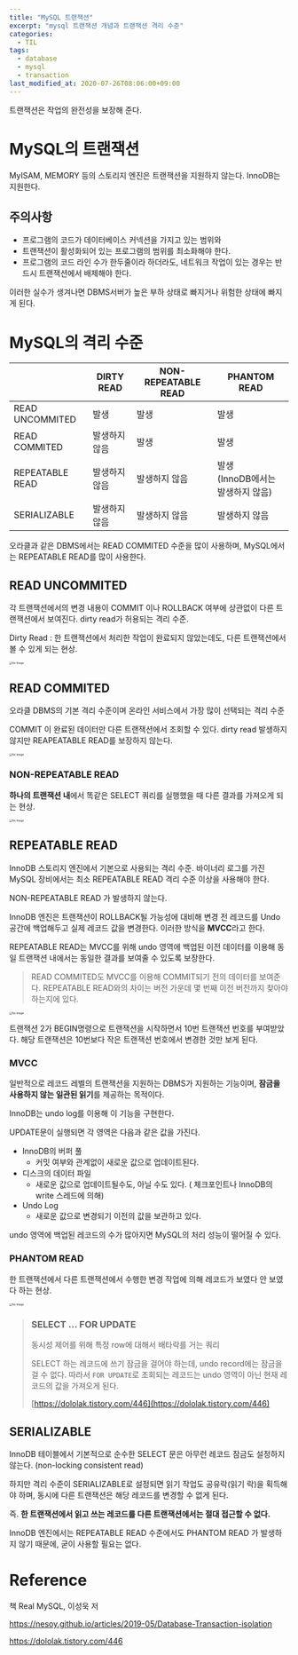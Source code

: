 ```yaml
---
title: "MySQL 트랜잭션"
excerpt: "mysql 트랜잭션 개념과 트랜잭션 격리 수준"
categories:
  - TIL
tags:
  - database
  - mysql
  - transaction
last_modified_at: 2020-07-26T08:06:00+09:00
---
```


트랜잭션은 작업의 완전성을 보장해 준다.

# MySQL의 트랜잭션

MyISAM, MEMORY 등의 스토리지 엔진은 트랜잭션을 지원하지 않는다.  InnoDB는 지원한다.

## 주의사항

- 프로그램의 코드가 데이터베이스 커넥션을 가지고 있는 범위와 
- 트랜잭션이 활성화되어 있는 프로그램의 범위를 최소화해야 한다.
- 프로그램의 코드 라인 수가 한두줄이라 하더라도, 네트워크 작업이 있는 경우는 반드시 트랜잭션에서 배제해야 한다.

이러한 실수가 생겨나면 DBMS서버가 높은 부하 상태로 빠지거나 위험한 상태에 빠지게 된다.

# MySQL의 격리 수준

|                 | DIRTY READ    | NON-REPEATABLE READ | PHANTOM READ                           |
| --------------- | ------------- | ------------------- | -------------------------------------- |
| READ UNCOMMITED | 발생          | 발생                | 발생                                   |
| READ COMMITED   | 발생하지 않음 | 발생                | 발생                                   |
| REPEATABLE READ | 발생하지 않음 | 발생하지 않음       | 발생<br />(InnoDB에서는 발생하지 않음) |
| SERIALIZABLE    | 발생하지 않음 | 발생하지 않음       | 발생하지 않음                          |

오라클과 같은 DBMS에서는 READ COMMITED 수준을 많이 사용하며, MySQL에서는 REPEATABLE READ를 많이 사용한다.

## READ UNCOMMITED

각 트랜잭션에서의 변경 내용이 COMMIT 이나 ROLLBACK 여부에 상관없이 다른 트랜잭션에서 보여진다. dirty read가 허용되는 격리 수준.

Dirty Read : 한 트랜잭션에서 처리한 작업이 완료되지 않았는데도, 다른 트랜잭션에서 볼 수 있게 되는 현상.

<img src="https://nesoy.github.io/assets/posts/img/2019-05-08-21-09-02.png" alt="No Image" style="zoom:33%;" />

## READ COMMITED

오라클 DBMS의 기본 격리 수준이며 온라인 서비스에서 가장 많이 선택되는 격리 수준

COMMIT 이 완료된 데이터만 다른 트랜잭션에서 조회할 수 있다. dirty read 발생하지 않지만 REAPEATABLE READ를 보장하지 않는다.

<img src="https://nesoy.github.io/assets/posts/img/2019-05-08-21-18-08.png" alt="No Image" style="zoom:33%;" />

### NON-REPEATABLE READ

**하나의 트랜잭션 내**에서 똑같은 SELECT 쿼리를 실행했을 때 다른 결과를 가져오게 되는 현상. 

<img src="https://nesoy.github.io/assets/posts/img/2019-05-08-21-25-41.png" alt="No Image" style="zoom:33%;" />

## REPEATABLE READ

InnoDB 스토리지 엔진에서 기본으로 사용되는 격리 수준. 바이너리 로그를 가진 MySQL 장비에서는 최소 REPEATABLE READ 격리 수준 이상을 사용해야 한다.

NON-REPEATABLE READ 가 발생하지 않는다.

InnoDB 엔진은 트랜잭션이  ROLLBACK될 가능성에 대비해 변경 전 레코드를 Undo 공간에 백업해두고 실제 레코드 값을 변경한다. 이러한 방식을 **MVCC**라고 한다.

REPEATABLE READ는  MVCC를 위해 undo 영역에 백업된 이전 데이터를 이용해 동일 트랜잭션 내에서는 동일한 결과를 보여줄 수 있도록 보장한다.

> READ COMMITED도 MVCC를 이용해 COMMIT되기 전의 데이터를 보여준다. REPEATABLE READ와의 차이는 버전 가운데 몇 번째 이전 버전까지 찾아야 하는지에 있다.

<img src="https://nesoy.github.io/assets/posts/img/2019-05-08-21-52-08.png" alt="No Image" style="zoom:33%;" />

트랜잭션 2가 BEGIN명령으로 트랜잭션을 시작하면서 10번 트랜잭션 번호를 부여받았다. 해당 트랜잭션은 10번보다 작은 트랜잭션 번호에서 변경한 것만 보게 된다. 

### MVCC

일반적으로 레코드 레벨의 트랜잭션을 지원하는 DBMS가 지원하는 기능이며, **잠금을 사용하지 않는 일관된 읽기**를 제공하는 목적이다.

InnoDB는 undo log를 이용해 이 기능을 구현한다. 

UPDATE문이 실행되면 각 영역은 다음과 같은 값을 가진다.

- InnoDB의 버퍼 풀
  - 커밋 여부와 관계없이 새로운 값으로 업데이트된다. 
- 디스크의 데이터 파일
  - 새로운 값으로 업데이트될수도, 아닐 수도 있다. ( 체크포인트나 InnoDB의 write 스레드에 의해)
- Undo Log
  - 새로운 값으로 변경되기 이전의 값을 보관하고 있다.

undo 영역에 백업된 레코드의 수가 많아지면 MySQL의 처리 성능이 떨어질 수 있다.

### PHANTOM READ

한 트랜잭션에서 다른 트랜잭션에서 수행한 변경 작업에 의해 레코드가 보였다 안 보였다 하는 현상.

<img src="https://nesoy.github.io/assets/posts/img/2019-05-08-22-14-18.png" alt="No Image" style="zoom:33%;" />

> ### SELECT ... FOR UPDATE
>
> 동시성 제어를 위해 특정 row에 대해서 배타락를 거는 쿼리
>
> SELECT 하는 레코드에 쓰기 잠금을 걸어야 하는데, undo record에는 잠금을 걸 수 없다. 따라서 `FOR UPDATE`로 조회되는 레코드는 undo 영역이 아닌 현재 레코드의 값을 가져오게 된다.
>
> [https://dololak.tistory.com/446](https://dololak.tistory.com/446)

## SERIALIZABLE

InnoDB 테이블에서 기본적으로 순수한 SELECT 문은 아무런 레코드 잠금도 설정하지 않는다. (non-locking consistent read)

하지만 격리 수준이 SERIALIZABLE로 설정되면 읽기 작업도 공유락(읽기 락)을 획득해야 하며, 동시에 다른 트랜잭션은 해당 레코드를 변경할 수 없게 된다.

즉. **한 트랜잭션에서 읽고 쓰는 레코드를 다른 트랜잭션에서는 절대 접근할 수 없다.**

InnoDB 엔진에서는 REPEATABLE READ 수준에서도 PHANTOM READ 가 발생하지 않기 때문에, 굳이 사용할 필요는 없다.

# Reference

책 Real MySQL, 이성욱 저

https://nesoy.github.io/articles/2019-05/Database-Transaction-isolation

https://dololak.tistory.com/446